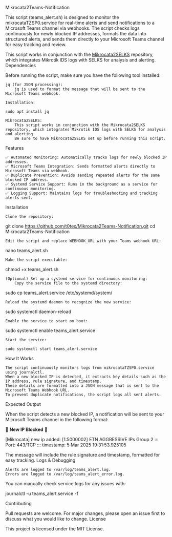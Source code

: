 Mikrocata2Teams-Notification

This script (teams_alert.sh) is designed to monitor the mikrocataTZSP0.service for real-time alerts and send notifications to a Microsoft Teams channel via webhooks. The script checks logs continuously for newly blocked IP addresses, formats the data into structured alerts, and sends them directly to your Microsoft Teams channel for easy tracking and review.

This script works in conjunction with the [Mikrocata2SELKS](https://github.com/angolo40/mikrocata2selks) repository, which integrates Mikrotik IDS logs with SELKS for analysis and alerting.
Dependencies

Before running the script, make sure you have the following tool installed:

    jq (for JSON processing):
        jq is used to format the message that will be sent to the Microsoft Teams webhook.

    Installation:

    sudo apt install jq

    Mikrocata2SELKS:
        This script works in conjunction with the Mikrocata2SELKS repository, which integrates Mikrotik IDS logs with SELKS for analysis and alerting.
        Be sure to have Mikrocata2SELKS set up before running this script.

Features

    ✅ Automated Monitoring: Automatically tracks logs for newly blocked IP addresses.
    ✅ Microsoft Teams Integration: Sends formatted alerts directly to Microsoft Teams via webhook.
    ✅ Duplicate Prevention: Avoids sending repeated alerts for the same blocked IP address.
    ✅ Systemd Service Support: Runs in the background as a service for continuous monitoring.
    ✅ Logging Support: Maintains logs for troubleshooting and tracking alerts sent.

Installation

    Clone the repository:

git clone https://github.com/t0tex/Mikrocata2Teams-Notification.git
cd Mikrocata2Teams-Notification

    Edit the script and replace WEBHOOK_URL with your Teams webhook URL:

nano teams_alert.sh

    Make the script executable:

chmod +x teams_alert.sh

    (Optional) Set up a systemd service for continuous monitoring:
        Copy the service file to the systemd directory:

sudo cp teams_alert.service /etc/systemd/system/

    Reload the systemd daemon to recognize the new service:

sudo systemctl daemon-reload

    Enable the service to start on boot:

sudo systemctl enable teams_alert.service

    Start the service:

    sudo systemctl start teams_alert.service

How It Works

    The script continuously monitors logs from mikrocataTZSP0.service using journalctl.
    When a new blocked IP is detected, it extracts key details such as the IP address, rule signature, and timestamp.
    These details are formatted into a JSON message that is sent to the Microsoft Teams Webhook URL.
    To prevent duplicate notifications, the script logs all sent alerts.

Expected Output

When the script detects a new blocked IP, a notification will be sent to your Microsoft Teams channel in the following format:

🚨 **New IP Blocked** 🚨

[Mikrocata] new ip added: [1:5000002] ETN AGGRESSIVE IPs Group 2 ::: Port: 443/TCP ::: timestamp: 5 Mar 2025 19:31:53.925105

The message will include the rule signature and timestamp, formatted for easy tracking.
Logs & Debugging

    Alerts are logged to /var/log/teams_alert.log.
    Errors are logged to /var/log/teams_alert_error.log.

You can manually check service logs for any issues with:

journalctl -u teams_alert.service -f

Contributing

Pull requests are welcome. For major changes, please open an issue first to discuss what you would like to change.
License

This project is licensed under the MIT License.

